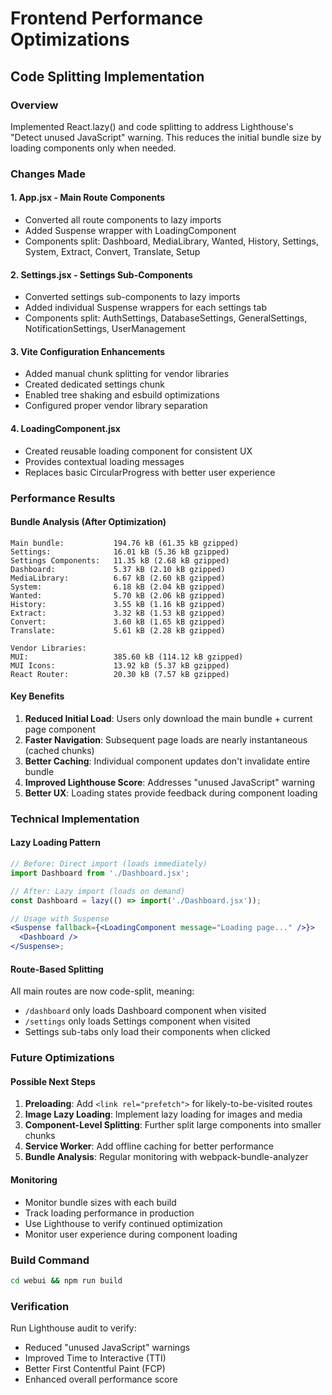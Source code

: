 # Frontend Performance Optimizations

## Code Splitting Implementation

### Overview

Implemented React.lazy() and code splitting to address Lighthouse's "Detect unused JavaScript" warning. This reduces the initial bundle size by loading components only when needed.

### Changes Made

#### 1. App.jsx - Main Route Components

- Converted all route components to lazy imports
- Added Suspense wrapper with LoadingComponent
- Components split: Dashboard, MediaLibrary, Wanted, History, Settings, System, Extract, Convert, Translate, Setup

#### 2. Settings.jsx - Settings Sub-Components

- Converted settings sub-components to lazy imports
- Added individual Suspense wrappers for each settings tab
- Components split: AuthSettings, DatabaseSettings, GeneralSettings, NotificationSettings, UserManagement

#### 3. Vite Configuration Enhancements

- Added manual chunk splitting for vendor libraries
- Created dedicated settings chunk
- Enabled tree shaking and esbuild optimizations
- Configured proper vendor library separation

#### 4. LoadingComponent.jsx

- Created reusable loading component for consistent UX
- Provides contextual loading messages
- Replaces basic CircularProgress with better user experience

### Performance Results

#### Bundle Analysis (After Optimization)

```
Main bundle:           194.76 kB (61.35 kB gzipped)
Settings:              16.01 kB (5.36 kB gzipped)
Settings Components:   11.35 kB (2.68 kB gzipped)
Dashboard:             5.37 kB (2.10 kB gzipped)
MediaLibrary:          6.67 kB (2.60 kB gzipped)
System:                6.18 kB (2.04 kB gzipped)
Wanted:                5.70 kB (2.06 kB gzipped)
History:               3.55 kB (1.16 kB gzipped)
Extract:               3.32 kB (1.53 kB gzipped)
Convert:               3.60 kB (1.65 kB gzipped)
Translate:             5.61 kB (2.28 kB gzipped)

Vendor Libraries:
MUI:                   385.60 kB (114.12 kB gzipped)
MUI Icons:             13.92 kB (5.37 kB gzipped)
React Router:          20.30 kB (7.57 kB gzipped)
```

#### Key Benefits

1. **Reduced Initial Load**: Users only download the main bundle + current page component
2. **Faster Navigation**: Subsequent page loads are nearly instantaneous (cached chunks)
3. **Better Caching**: Individual component updates don't invalidate entire bundle
4. **Improved Lighthouse Score**: Addresses "unused JavaScript" warning
5. **Better UX**: Loading states provide feedback during component loading

### Technical Implementation

#### Lazy Loading Pattern

```jsx
// Before: Direct import (loads immediately)
import Dashboard from './Dashboard.jsx';

// After: Lazy import (loads on demand)
const Dashboard = lazy(() => import('./Dashboard.jsx'));

// Usage with Suspense
<Suspense fallback={<LoadingComponent message="Loading page..." />}>
  <Dashboard />
</Suspense>;
```

#### Route-Based Splitting

All main routes are now code-split, meaning:

- `/dashboard` only loads Dashboard component when visited
- `/settings` only loads Settings component when visited
- Settings sub-tabs only load their components when clicked

### Future Optimizations

#### Possible Next Steps

1. **Preloading**: Add `<link rel="prefetch">` for likely-to-be-visited routes
2. **Image Lazy Loading**: Implement lazy loading for images and media
3. **Component-Level Splitting**: Further split large components into smaller chunks
4. **Service Worker**: Add offline caching for better performance
5. **Bundle Analysis**: Regular monitoring with webpack-bundle-analyzer

#### Monitoring

- Monitor bundle sizes with each build
- Track loading performance in production
- Use Lighthouse to verify continued optimization
- Monitor user experience during component loading

### Build Command

```bash
cd webui && npm run build
```

### Verification

Run Lighthouse audit to verify:

- Reduced "unused JavaScript" warnings
- Improved Time to Interactive (TTI)
- Better First Contentful Paint (FCP)
- Enhanced overall performance score
